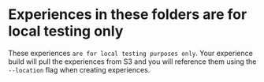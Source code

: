 # Experiences in these folders are for local testing only

These experiences `are for local testing purposes only`. Your experience build will pull the experiences from S3 and you will reference them using the `--location` flag when creating experiences.
